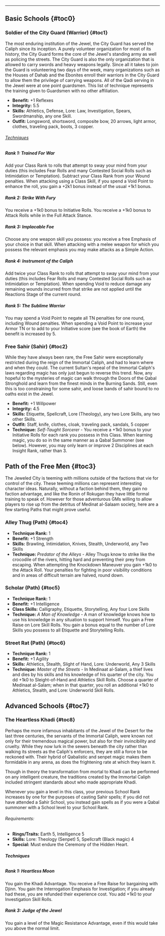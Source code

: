 ---
## <span>Basic Schools</span> {#toc0}

### <span>Soldier of the City Guard (Warrior)</span> {#toc1}

The most enduring institution of the Jewel, the City Guard has served the Caliph since its inception. A purely volunteer organization for most of its history, the City Guard forms the core of the Jewel's standing army as well as policing the streets. The City Guard is also the only organization that is allowed to carry swords and heavy weapons legally. Since all it takes to join the Guard is volunteering two days of the week, many organizations such as the Houses of Dahab and the Ebonites enroll their warriors in the City Guard to allow them the privilege of carrying weapons. All of the Qadi serving in the Jewel were at one point guardsmen. This list of technique represents the training given to Guardsmen with no other affiliation.

- <strong>Benefit:</strong> +1 Reflexes
- <strong>Integrity:</strong> 5.5
- <strong>Skills:</strong> Athletics, Defense, Lore: Law, Investigation, Spears, Swordmanship, any one Skill.
- <strong>Outfit:</strong> Longsword, shortsword, composite bow, 20 arrows, light armor, clothes, traveling pack, boots, 3 copper.

###### <span style="text-decoration: underline;">Techniques</span>
##### Rank 1: Trained For War

Add your Class Rank to rolls that attempt to sway your mind from your duties (this includes Fear Rolls and many Contested Social Rolls such as Intimidation or Temptation). Subtract your Class Rank from your Wound penalties. When attacking using a Class Skill, if you spend a Void Point to enhance the roll, you gain a +2k1 bonus instead of the usual +1k1 bonus.
##### Rank 2: Strike With Fury

You receive a +1k0 bonus to Initiative Rolls. You receive a +1k0 bonus to Attack Rolls while in the Full Attack Stance.
##### Rank 3: Implacable Foe

Choose any one weapon skill you possess: you receive a free Emphasis of your choice in that skill. When attacking with a melee weapon for which you possess the relevant emphasis you may make attacks as a Simple Action.
##### Rank 4: Instrument of the Caliph

Add twice your Class Rank to rolls that attempt to sway your mind from your duties (this includes Fear Rolls and many Contested Social Rolls such as Intimidation or Temptation). When spending Void to reduce damage any remaining wounds incurred from that strike are not applied until the Reactions Stage of the current round.
##### Rank 5: The Sublime Warrior

You may spend a Void Point to negate all TN penalties for one round, including Wound penalties. When spending a Void Point to increase your Armor TN or to add to your Initiative score (see the book of Earth) the benefit is increased by 5.
### <span>Free Sahir (Sahir)</span> {#toc2}

While they have always been rare, the Free Sahir were exceptionally restricted during the reign of the Immortal Caliph, and had to learn where and when they could. The current Sultan's repeal of the Immortal Caliph's laws regarding magic has only just begun to reverse this trend. Now, any hopeful to the mysteries of magic can walk through the Doors of the Qabal Stronghold and learn from the finest minds in the Burning Sands. Still, even this is too constraining for some sahir, and loose bands of sahir bound to no oaths exist in the Jewel.

- <strong>Benefit:</strong> +1 Willpower
- <strong>Integrity:</strong> 4.5
- <strong>Skills:</strong> Etiquette, Spellcraft, Lore (Theology), any two Lore Skills, any two other Skills.
- <strong>Outfit:</strong> Staff, knife, clothes, cloak, traveling pack, sandals, 5 copper
- <strong>Technique:</strong> <em>Self-Taught Sorcerer</em> - You receive a +1k0 bonus to your Initiative Rolls for each rank you possess in this Class. When learning magic, you do so in the same manner as a Qabal Summoner (see below). However, you may only learn or improve 2 Disciplines at each Insight Rank, rather than 3.

## <span>Path of the Free Men</span> {#toc3}

The Jeweled City is teeming with millions outside of the factions that vie for control of the city. These teeming millions can represent interesting character ideas. Naturally, without a faction behind them, they gain no faction advantage, and like the Ronin of Rokugan they have little formal training to speak of. However for those adventurous GMs willing to allow players to rise up from the detritus of Medinat al-Salaam society, here are a few starting Paths that might prove useful.

### <span>Alley Thug (Path)</span> {#toc4}

- <strong>Technique Rank:</strong> 1
- <strong>Benefit:</strong> +1 Strength
- <strong>Skills:</strong> Brawling, Intimidation, Knives, Stealth, Underworld, any Two Skills
- <strong>Technique:</strong> <em>Predator of the Alleys</em> - Alley Thugs know to strike like the crocodile of the rivers, hitting hard and preventing their prey from escaping. When attempting the Knockdown Maneuver you gain +1k0 to the Attack Roll. Your penalties for fighting in poor visibility conditions and in areas of difficult terrain are halved, round down.

### <span>Scholar (Path)</span> {#toc5}

- <strong>Technique Rank:</strong> 1
- <strong>Benefit:</strong> +1 Intelligence
- <strong>Class Skills:</strong> Calligraphy, Etiquette, Storytelling, Any four Lore Skills
- <strong>Technique:</strong> <em>A Man of Knowledge</em> - A man of knowledge knows how to use his knowledge in any situation to support himself. You gain a Free Raise on Lore Skill Rolls. You gain a bonus equal to the number of Lore Skills you possess to all Etiquette and Storytelling Rolls.

### <span>Street Rat (Path)</span> {#toc6}

- <strong>Technique Rank:</strong> 1
- <strong>Benefit:</strong> +1 Agility
- <strong>Skills:</strong> Athletics, Stealth, Slight of Hand, Lore: Underworld, Any 3 Skills
- <strong>Technique:</strong> <em>Master of the Streets</em> - In Medinaat al-Salam, a thief lives and dies by his skills and his knowledge of his quarter of the city. You dd +1k0 to Sleight-of-Hand and Athletics Skill Rolls. Choose a quarter of Medinaat al-Salam; when in that quarter, you roll an additional +1k0 to Athletics, Stealth, and Lore: Underworld Skill Rolls.

## <span>Advanced Schools</span> {#toc7}

### <span>The Heartless Khadi</span> {#toc8}

Perhaps the more infamous inhabitants of the Jewel of the Desert for the last three centuries, the servants of the Immortal Caliph, were known not only for their tremendous magical power, but also for their invincibility and cruelty. While they now lurk in the sewers beneath the city rather than walking its streets as the Caliph's enforcers, they are still a force to be reckoned with. Their hybrid of Qabalistic and senpet magic makes them formidable in any arena, as does the frightening rate at which they learn it.

Though in theory the transformation from mortal to Khadi can be performed on any intelligent creature, the traditions created by the Immortal Caliph included stringent standards about who made appropriate Khadi.

Whenever you gain a level in this class, your previous School Rank increases by one for the purposes of casting Sahir spells; if you did not have attended a Sahir School, you instead gain spells as if you were a Qabal summoner with a School level to your School Rank.

###### Requirements:
- <strong>Rings/Traits:</strong> Earth 5, Intelligence 5
- <strong>Skills:</strong> Lore: Theology (Senpet) 5, Spellcraft (Black magic) 4
- <strong>Special:</strong> Must endure the Ceremony of the Hidden Heart.

###### <strong>Techniques</strong>
##### Rank 1: Heartless Moon

You gain the Khadi Advantage. You receive a Free Raise for bargaining with Djinn. You gain the Interrogation Emphasis for Investigation; if you already had these, you are refunded their experience cost. You add +1k0 to your Investigation Skill Rolls.
##### Rank 3: Judge of the Jewel

You gain a level of the Magic Resistance Advantage, even if this would take you above the normal limit.
